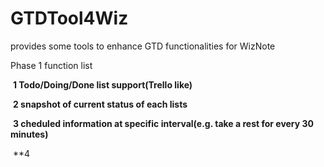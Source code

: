 # GTDTool4Wiz
provides some tools to enhance GTD functionalities for WizNote

Phase 1 function list

  **1 Todo/Doing/Done list support(Trello like)**

  **2 snapshot of current status of each lists**

  **3 cheduled information at specific interval(e.g. take a rest for every 30 minutes)**

  **4  
